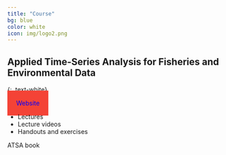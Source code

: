 ```yaml
---
title: "Course"
bg: blue
color: white
icon: img/logo2.png
---
```


## Applied Time-Series Analysis for Fisheries and Environmental Data
{: .text-white}

<div id="coursescontainer">
<div id="coursesbox">
<a style="color: blue; text-decoration:none; padding:20px; background-color: #f44336;" href="https://nwfsc-timeseries.github.io/atsa/">Website</a>
<ul>
<li>Lectures</li>
<li>Lecture videos</li>
<li>Handouts and exercises</li>
</ul>
</div>
<p id="coursesbox">ATSA book</p>
</div>

